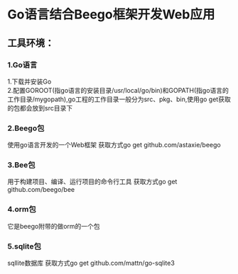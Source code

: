 Go语言结合Beego框架开发Web应用
====
工具环境：
---
### 1.Go语言<br>
1.下载并安装Go<br>
2.配置GOROOT(指go语言的安装目录/usr/local/go/bin)和GOPATH(指go语言的工作目录/mygopath),go工程的工作目录一般分为src、pkg、bin,使用go get获取的包都会放到src目录下
### 2.Beego包
使用go语言开发的一个Web框架 获取方式go get github.com/astaxie/beego<br> 
### 3.Bee包
用于构建项目、编译、运行项目的命令行工具 获取方式go get github.com/beego/bee<br>
### 4.orm包
它是beego附带的做orm的一个包<br>
### 5.sqlite包
sqllite数据库 获取方式go get github.com/mattn/go-sqlite3
